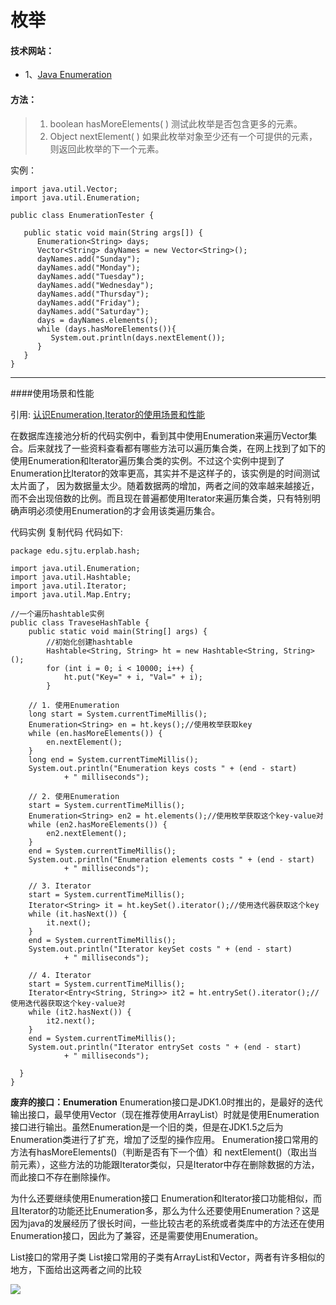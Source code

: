 枚举
============
#### 技术网站：

- 1、[Java Enumeration](http://www.runoob.com/java/java-enumeration-interface.html)
    
#### 方法：

> 1. boolean hasMoreElements( )
     测试此枚举是否包含更多的元素。 
> 2. Object nextElement( )
     如果此枚举对象至少还有一个可提供的元素，则返回此枚举的下一个元素。



实例：

    import java.util.Vector;
    import java.util.Enumeration;
     
    public class EnumerationTester {
     
       public static void main(String args[]) {
          Enumeration<String> days;
          Vector<String> dayNames = new Vector<String>();
          dayNames.add("Sunday");
          dayNames.add("Monday");
          dayNames.add("Tuesday");
          dayNames.add("Wednesday");
          dayNames.add("Thursday");
          dayNames.add("Friday");
          dayNames.add("Saturday");
          days = dayNames.elements();
          while (days.hasMoreElements()){
             System.out.println(days.nextElement()); 
          }
       }
    }


--------------------
####使用场景和性能

引用:
[认识Enumeration,Iterator的使用场景和性能](https://blog.csdn.net/jiangpan007/article/details/50477453)


在数据库连接池分析的代码实例中，看到其中使用Enumeration来遍历Vector集合。后来就找了一些资料查看都有哪些方法可以遍历集合类，在网上找到了如下的使用Enumeration和Iterator遍历集合类的实例。不过这个实例中提到了Enumeration比Iterator的效率更高，其实并不是这样子的，该实例是的时间测试太片面了， 因为数据量太少。随着数据两的增加，两者之间的效率越来越接近，而不会出现倍数的比例。而且现在普遍都使用Iterator来遍历集合类，只有特别明确声明必须使用Enumeration的才会用该类遍历集合。

代码实例
复制代码 代码如下:

    package edu.sjtu.erplab.hash;
 
    import java.util.Enumeration;
    import java.util.Hashtable;
    import java.util.Iterator;
    import java.util.Map.Entry;
     
    //一个遍历hashtable实例
    public class TraveseHashTable {
        public static void main(String[] args) {
            //初始化创建hashtable
            Hashtable<String, String> ht = new Hashtable<String, String>();
            for (int i = 0; i < 10000; i++) {
                ht.put("Key=" + i, "Val=" + i);
            }
 
        // 1. 使用Enumeration
        long start = System.currentTimeMillis();
        Enumeration<String> en = ht.keys();//使用枚举获取key
        while (en.hasMoreElements()) {
            en.nextElement();
        }
        long end = System.currentTimeMillis();
        System.out.println("Enumeration keys costs " + (end - start)
                + " milliseconds");
 
        // 2. 使用Enumeration
        start = System.currentTimeMillis();
        Enumeration<String> en2 = ht.elements();//使用枚举获取这个key-value对
        while (en2.hasMoreElements()) {
            en2.nextElement();
        }
        end = System.currentTimeMillis();
        System.out.println("Enumeration elements costs " + (end - start)
                + " milliseconds");
 
        // 3. Iterator
        start = System.currentTimeMillis();
        Iterator<String> it = ht.keySet().iterator();//使用迭代器获取这个key
        while (it.hasNext()) {
            it.next();
        }
        end = System.currentTimeMillis();
        System.out.println("Iterator keySet costs " + (end - start)
                + " milliseconds");
 
        // 4. Iterator
        start = System.currentTimeMillis();
        Iterator<Entry<String, String>> it2 = ht.entrySet().iterator();//使用迭代器获取这个key-value对
        while (it2.hasNext()) {
            it2.next();
        }
        end = System.currentTimeMillis();
        System.out.println("Iterator entrySet costs " + (end - start)
                + " milliseconds");
 
      }
    }



**废弃的接口：Enumeration**
Enumeration接口是JDK1.0时推出的，是最好的迭代输出接口，最早使用Vector（现在推荐使用ArrayList）时就是使用Enumeration接口进行输出。虽然Enumeration是一个旧的类，但是在JDK1.5之后为Enumeration类进行了扩充，增加了泛型的操作应用。
Enumeration接口常用的方法有hasMoreElements()（判断是否有下一个值）和 nextElement()（取出当前元素），这些方法的功能跟Iterator类似，只是Iterator中存在删除数据的方法，而此接口不存在删除操作。

为什么还要继续使用Enumeration接口
Enumeration和Iterator接口功能相似，而且Iterator的功能还比Enumeration多，那么为什么还要使用Enumeration？这是因为java的发展经历了很长时间，一些比较古老的系统或者类库中的方法还在使用Enumeration接口，因此为了兼容，还是需要使用Enumeration。

List接口的常用子类
List接口常用的子类有ArrayList和Vector，两者有许多相似的地方，下面给出这两者之间的比较


![](https://img-blog.csdn.net/20160107165032295?watermark/2/text/aHR0cDovL2Jsb2cuY3Nkbi5uZXQv/font/5a6L5L2T/fontsize/400/fill/I0JBQkFCMA==/dissolve/70/gravity/Center)